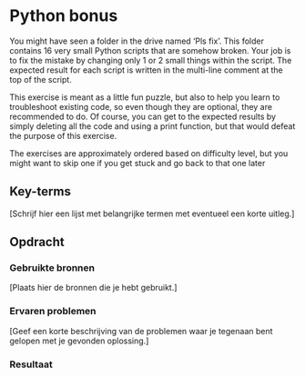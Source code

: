 # Python bonus
You might have seen a folder in the drive named ‘Pls fix’. This folder contains 16 very small Python scripts that are somehow broken. Your job is to fix the mistake by changing only 1 or 2 small things within the script. The expected result for each script is written in the multi-line comment at the top of the script.

This exercise is meant as a little fun puzzle, but also to help you learn to troubleshoot existing code, so even though they are optional, they are recommended to do.
Of course, you can get to the expected results by simply deleting all the code and using a print function, but that would defeat the purpose of this exercise.

The exercises are approximately ordered based on difficulty level, but you might want to skip one if you get stuck and go back to that one later

## Key-terms
[Schrijf hier een lijst met belangrijke termen met eventueel een korte uitleg.]

## Opdracht
### Gebruikte bronnen
[Plaats hier de bronnen die je hebt gebruikt.]

### Ervaren problemen
[Geef een korte beschrijving van de problemen waar je tegenaan bent gelopen met je gevonden oplossing.]

### Resultaat

